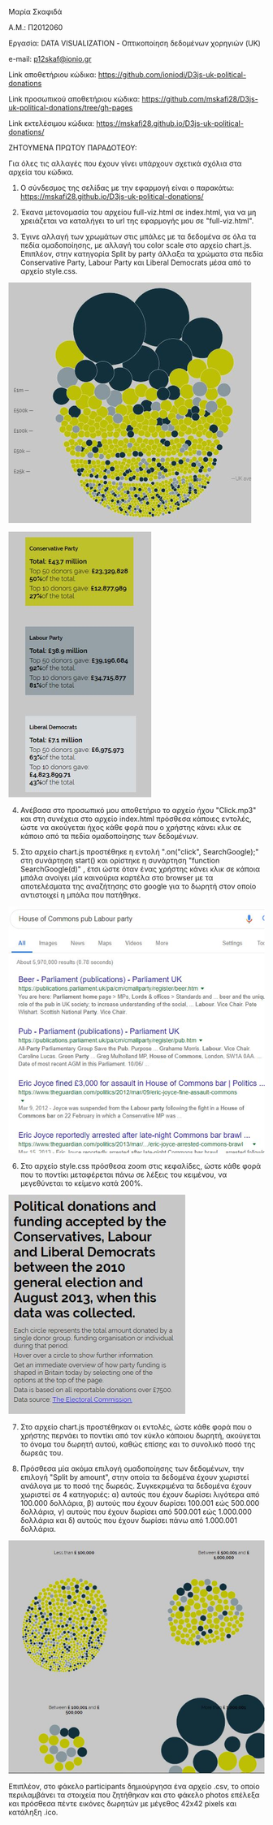 Μαρία Σκαφιδά

Α.Μ.: Π2012060

Εργασία: DATA VISUALIZATION - Οπτικοποίηση δεδομένων χορηγιών (UK)

e-mail: p12skaf@ionio.gr


Link αποθετήριου κώδικα: https://github.com/ioniodi/D3js-uk-political-donations

Link προσωπικού αποθετήριου κώδικα: https://github.com/mskafi28/D3js-uk-political-donations/tree/gh-pages

Link εκτελέσιμου κώδικα: https://mskafi28.github.io/D3js-uk-political-donations/


ΖΗΤΟΥΜΕΝΑ ΠΡΩΤΟΥ ΠΑΡΑΔΟΤΕΟΥ:

Για όλες τις αλλαγές που έχουν γίνει υπάρχουν σχετικά σχόλια στα αρχεία του κώδικα.

1) Ο σύνδεσμος της σελίδας με την εφαρμογή είναι ο παρακάτω: https://mskafi28.github.io/D3js-uk-political-donations/

2) Έκανα μετονομασία του αρχείου full-viz.html σε index.html, για να μη χρειάζεται να καταλήγει το url της εφαρμογής μου σε "full-viz.html".

3) Έγινε αλλαγή των χρωμάτων στις μπάλες με τα δεδομένα σε όλα τα πεδία ομαδοποίησης, με αλλαγή του color scale στο αρχείο chart.js. Επιπλέον, στην κατηγορία Split by party άλλαξα τα χρώματα στα πεδία Conservative Party, Labour Party και Liberal Democrats μέσα από το αρχείο style.css.

![Screenshot](1.jpg)

![Screenshot](2.jpg)

4) Ανέβασα στο προσωπικό μου αποθετήριο το αρχείο ήχου "Click.mp3" και στη συνέχεια στο αρχείο index.html πρόσθεσα κάποιες εντολές, ώστε να ακούγεται ήχος κάθε φορά που ο χρήστης κάνει κλικ σε κάποιο από τα πεδία ομαδοποίησης των δεδομένων.

5) Στο αρχείο chart.js προστέθηκε η εντολή ".on("click", SearchGoogle);" στη συνάρτηση start() και ορίστηκε η συνάρτηση "function SearchGoogle(d)" , έτσι ώστε όταν ένας χρήστης κάνει κλικ σε κάποια μπάλα ανοίγει μία καινούρια καρτέλα στο browser με τα αποτελέσματα της αναζήτησης στο google για το δωρητή στον οποίο αντιστοιχεί η μπάλα που πατήθηκε.

![Screenshot](3.jpg)

6) Στο αρχείο style.css πρόσθεσα zoom στις κεφαλίδες, ώστε κάθε φορά που το ποντίκι μεταφέρεται πάνω σε λέξεις του κειμένου, να μεγεθύνεται το κείμενο κατά 200%. 

![Screenshot](4.jpg)


7) Στο αρχείο chart.js προστέθηκαν οι εντολές, ώστε κάθε φορά που ο χρήστης περνάει το ποντίκι από τον κύκλο κάποιου δωρητή, ακούγεται το όνομα του δωρητή αυτού, καθώς επίσης και το συνολικό ποσό της δωρεάς του.
 
8) Πρόσθεσα μία ακόμα επιλογή ομαδοποίησης των δεδομένων, την επιλογή "Split by amount", στην οποία τα δεδομένα έχουν χωριστεί ανάλογα με το ποσό της δωρεάς. Συγκεκριμένα τα δεδομένα έχουν χωριστεί σε 4 κατηγοριές: α) αυτούς που έχουν δωρίσει λιγότερα από 100.000 δολλάρια, β) αυτούς που έχουν δωρίσει 100.001 εώς 500.000 δολλάρια, γ) αυτούς που έχουν δωρίσει από 500.001 εώς 1.000.000 δολλάρια και δ) αυτούς που έχουν δωρίσει πάνω από 1.000.001 δολλάρια.

![Screenshot](5.jpg)

Επιπλέον, στο φάκελο participants δημιούργησα ένα αρχείο .csv, το οποίο περιλαμβάνει τα στοιχεία που ζητήθηκαν και στο φάκελο photos επέλεξα και πρόσθεσα πέντε εικόνες δωρητών με μέγεθος 42x42 pixels και κατάληξη .ico.

